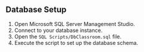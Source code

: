 ## Database Setup
1. Open Microsoft SQL Server Management Studio.
2. Connect to your database instance.
3. Open the `SQL Scripts/DbClassroom.sql` file.
4. Execute the script to set up the database schema.
